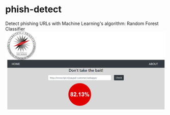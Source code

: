 # phish-detect
Detect phishing URLs with Machine Learning's algorithm: Random Forest Classifier
![](https://github.com/FjolleI/phish-detect/blob/master/Screenshots/Phishing.PNG)
